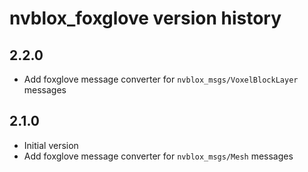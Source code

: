 # nvblox_foxglove version history

## 2.2.0

- Add foxglove message converter for `nvblox_msgs/VoxelBlockLayer` messages

## 2.1.0

- Initial version
- Add foxglove message converter for `nvblox_msgs/Mesh` messages
